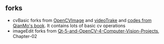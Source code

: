## forks

* cvBasic forks from [OpenCVImage](https://github.com/QiTianyu-0403/OpenCVImage) and [videoTrake](https://github.com/Nauroze/OpenCV-Image-Tracking-on-Qt) and [codes from QianMo's book](https://github.com/QianMo/OpenCV3-Intro-Book-Src). It contains lots of basic cv operations
* imageEdit forks from [Qt-5-and-OpenCV-4-Computer-Vision-Projects](https://github.com/PacktPublishing/Qt-5-and-OpenCV-4-Computer-Vision-Projects), Chapter-02